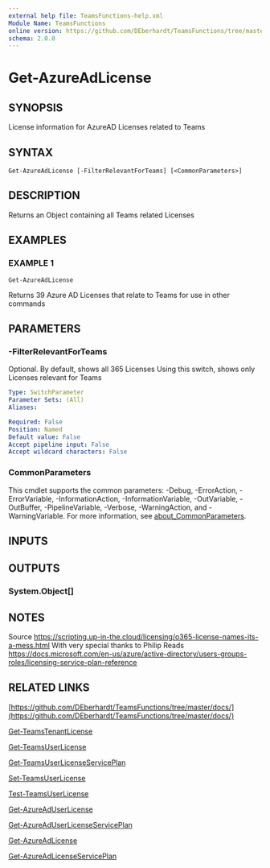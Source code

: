 ```yaml
---
external help file: TeamsFunctions-help.xml
Module Name: TeamsFunctions
online version: https://github.com/DEberhardt/TeamsFunctions/tree/master/docs/
schema: 2.0.0
---
```


# Get-AzureAdLicense

## SYNOPSIS
License information for AzureAD Licenses related to Teams

## SYNTAX

```
Get-AzureAdLicense [-FilterRelevantForTeams] [<CommonParameters>]
```

## DESCRIPTION
Returns an Object containing all Teams related Licenses

## EXAMPLES

### EXAMPLE 1
```
Get-AzureAdLicense
```

Returns 39 Azure AD Licenses that relate to Teams for use in other commands

## PARAMETERS

### -FilterRelevantForTeams
Optional.
By default, shows all 365 Licenses
Using this switch, shows only Licenses relevant for Teams

```yaml
Type: SwitchParameter
Parameter Sets: (All)
Aliases:

Required: False
Position: Named
Default value: False
Accept pipeline input: False
Accept wildcard characters: False
```

### CommonParameters
This cmdlet supports the common parameters: -Debug, -ErrorAction, -ErrorVariable, -InformationAction, -InformationVariable, -OutVariable, -OutBuffer, -PipelineVariable, -Verbose, -WarningAction, and -WarningVariable. For more information, see [about_CommonParameters](http://go.microsoft.com/fwlink/?LinkID=113216).

## INPUTS

## OUTPUTS

### System.Object[]
## NOTES
Source
https://scripting.up-in-the.cloud/licensing/o365-license-names-its-a-mess.html
With very special thanks to Philip
Reads
https://docs.microsoft.com/en-us/azure/active-directory/users-groups-roles/licensing-service-plan-reference

## RELATED LINKS

[https://github.com/DEberhardt/TeamsFunctions/tree/master/docs/](https://github.com/DEberhardt/TeamsFunctions/tree/master/docs/)

[Get-TeamsTenantLicense]()

[Get-TeamsUserLicense]()

[Get-TeamsUserLicenseServicePlan]()

[Set-TeamsUserLicense]()

[Test-TeamsUserLicense]()

[Get-AzureAdUserLicense]()

[Get-AzureAdUserLicenseServicePlan]()

[Get-AzureAdLicense]()

[Get-AzureAdLicenseServicePlan]()

